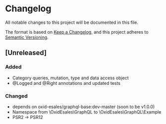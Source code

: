# Changelog
All notable changes to this project will be documented in this file.

The format is based on [Keep a Changelog](https://keepachangelog.com/en/1.0.0/),
and this project adheres to [Semantic Versioning](https://semver.org/spec/v2.0.0.html).

## [Unreleased]

### Added
- Category queries, mutation, type and data access object
- @Logged and @Right annotations and updated tests

### Changed
- depends on oxid-esales/graphql-base:dev-master (soon to be v1.0.0)
- Namespace from \OxidEsales\GraphQL to \OxidEsales\GraphQL\Example
- PSR2 -> PSR12
